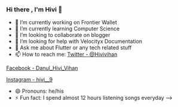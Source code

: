 ### Hi there , I'm Hivi 👋

- 🔭 I’m currently working on Frontier Wallet 
- 🌱 I’m currently learning Computer Science
- 👯 I’m looking to collaborate on blogger
- 🤔 I’m looking for help with Velocityx Documentation
- 💬 Ask me about Flutter or any tech related stuff
- 📫 How to reach me:    [Twitter - @Hivivihan](https://twitter.com/HiviVihan)
                
 [Facebook - Danul_Hivi_Vihan](https://www.facebook.com/danul.hivivihan)

 [Instagram - hivi__9](https://www.instagram.com/hivi__9/)


- 😄 Pronouns: he/his
- ⚡ Fun fact: I spend almost 12 hours listening songs everyday 
-->

